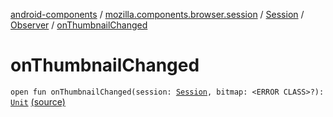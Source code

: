 [android-components](../../../index.md) / [mozilla.components.browser.session](../../index.md) / [Session](../index.md) / [Observer](index.md) / [onThumbnailChanged](./on-thumbnail-changed.md)

# onThumbnailChanged

`open fun onThumbnailChanged(session: `[`Session`](../index.md)`, bitmap: <ERROR CLASS>?): `[`Unit`](https://kotlinlang.org/api/latest/jvm/stdlib/kotlin/-unit/index.html) [(source)](https://github.com/mozilla-mobile/android-components/blob/master/components/browser/session/src/main/java/mozilla/components/browser/session/Session.kt#L74)